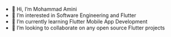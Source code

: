 - 👋 Hi, I’m Mohammad Amini
- 👀 I’m interested in Software Engineering and Flutter
- 🌱 I’m currently learning Flutter Mobile App Development
- 💞️ I’m looking to collaborate on any open source Flutter projects

<!---
mohammadamini2020/mohammadamini2020 is a ✨ special ✨ repository because its `README.md` (this file) appears on your GitHub profile.
You can click the Preview link to take a look at your changes.
--->
